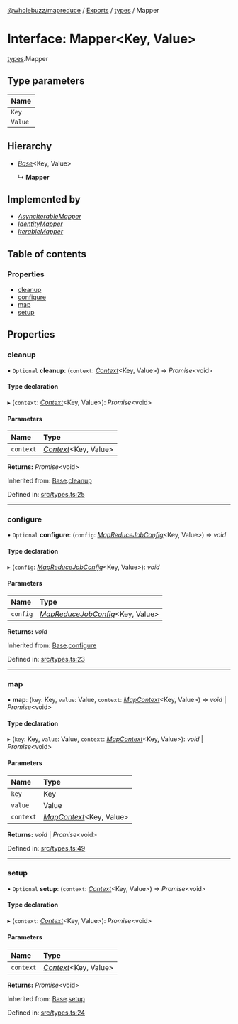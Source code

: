 [@wholebuzz/mapreduce](../README.md) / [Exports](../modules.md) / [types](../modules/types.md) / Mapper

# Interface: Mapper<Key, Value\>

[types](../modules/types.md).Mapper

## Type parameters

| Name |
| :------ |
| `Key` |
| `Value` |

## Hierarchy

- [*Base*](types.base.md)<Key, Value\>

  ↳ **Mapper**

## Implemented by

- [*AsyncIterableMapper*](../classes/mappers.asynciterablemapper.md)
- [*IdentityMapper*](../classes/mappers.identitymapper.md)
- [*IterableMapper*](../classes/mappers.iterablemapper.md)

## Table of contents

### Properties

- [cleanup](types.mapper.md#cleanup)
- [configure](types.mapper.md#configure)
- [map](types.mapper.md#map)
- [setup](types.mapper.md#setup)

## Properties

### cleanup

• `Optional` **cleanup**: (`context`: [*Context*](types.context.md)<Key, Value\>) => *Promise*<void\>

#### Type declaration

▸ (`context`: [*Context*](types.context.md)<Key, Value\>): *Promise*<void\>

#### Parameters

| Name | Type |
| :------ | :------ |
| `context` | [*Context*](types.context.md)<Key, Value\> |

**Returns:** *Promise*<void\>

Inherited from: [Base](types.base.md).[cleanup](types.base.md#cleanup)

Defined in: [src/types.ts:25](https://github.com/wholebuzz/mapreduce/blob/master/src/types.ts#L25)

___

### configure

• `Optional` **configure**: (`config`: [*MapReduceJobConfig*](types.mapreducejobconfig.md)<Key, Value\>) => *void*

#### Type declaration

▸ (`config`: [*MapReduceJobConfig*](types.mapreducejobconfig.md)<Key, Value\>): *void*

#### Parameters

| Name | Type |
| :------ | :------ |
| `config` | [*MapReduceJobConfig*](types.mapreducejobconfig.md)<Key, Value\> |

**Returns:** *void*

Inherited from: [Base](types.base.md).[configure](types.base.md#configure)

Defined in: [src/types.ts:23](https://github.com/wholebuzz/mapreduce/blob/master/src/types.ts#L23)

___

### map

• **map**: (`key`: Key, `value`: Value, `context`: [*MapContext*](types.mapcontext.md)<Key, Value\>) => *void* \| *Promise*<void\>

#### Type declaration

▸ (`key`: Key, `value`: Value, `context`: [*MapContext*](types.mapcontext.md)<Key, Value\>): *void* \| *Promise*<void\>

#### Parameters

| Name | Type |
| :------ | :------ |
| `key` | Key |
| `value` | Value |
| `context` | [*MapContext*](types.mapcontext.md)<Key, Value\> |

**Returns:** *void* \| *Promise*<void\>

Defined in: [src/types.ts:49](https://github.com/wholebuzz/mapreduce/blob/master/src/types.ts#L49)

___

### setup

• `Optional` **setup**: (`context`: [*Context*](types.context.md)<Key, Value\>) => *Promise*<void\>

#### Type declaration

▸ (`context`: [*Context*](types.context.md)<Key, Value\>): *Promise*<void\>

#### Parameters

| Name | Type |
| :------ | :------ |
| `context` | [*Context*](types.context.md)<Key, Value\> |

**Returns:** *Promise*<void\>

Inherited from: [Base](types.base.md).[setup](types.base.md#setup)

Defined in: [src/types.ts:24](https://github.com/wholebuzz/mapreduce/blob/master/src/types.ts#L24)
